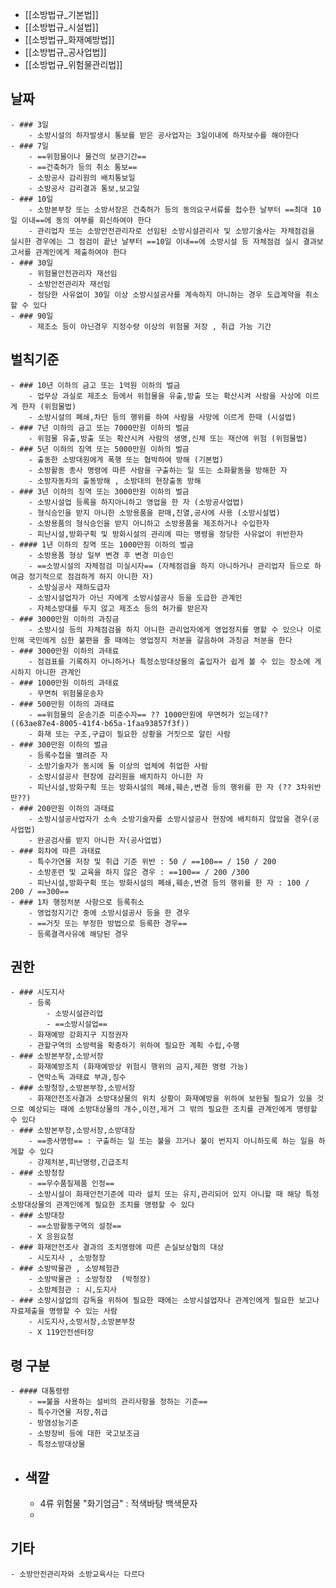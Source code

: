 - [[소방법규_기본법]]
- [[소방법규_시설법]]
- [[소방법규_화재예방법]]
- [[소방법규_공사업법]]
- [[소방법규_위험물관리법]]
## 날짜
	- ### 3일
		- 소방시설의 하자발생시 통보를 받은 공사업자는 3일이내에 하자보수를 해야한다
	- ### 7일
		- ==위험물이나 물건의 보관기간==
		- ==건축허가 등의 취소 통보==
		- 소방공사 감리원의 배치통보일
		- 소방공사 감리결과 통보,보고일
	- ### 10일
		- 소방본부장 또는 소방서장은 건축허가 등의 동의요구서류를 접수한 날부터 ==최대 10일 이내==에 동의 여부를 회신하여야 한다
		- 관리업자 또는 소방안전관리자로 선임된 소방시설관리사 및 소방기술사는 자체점검을 실시한 경우에는 그 점검이 끝난 날부터 ==10일 이내==에 소방시설 등 자체점검 실시 결과보고서를 관계인에게 제출하여야 한다
	- ### 30일
		- 위험물안전관리자 재선임
		- 소방안전관리자 재선임
		- 정당한 사유없이 30일 이상 소방시설공사를 계속하지 아니하는 경우 도급계약을 취소할 수 있다
	- ### 90일
		- 제조소 등이 아닌경우 지정수량 이상의 위험물 저장 , 취급 가능 기간
## 벌칙기준
	- ### 10년 이하의 금고 또는 1억원 이하의 벌금
		- 업무상 과실로 제조소 등에서 위험물을 유출,방출 또는 확산시켜 사람을 사상에 이르게 한자 (위험물법)
		- 소방시설의 폐쇄,차단 등의 행위를 하여 사람을 사망에 이르게 한때 (시설법)
	- ### 7년 이하의 금고 또는 7000만원 이하의 벌금
		- 위험물 유출,방출 또는 확산시켜 사람의 생명,신체 또는 재산에 위험 (위험물법)
	- ### 5년 이하의 징역 또는 5000만원 이하의 벌금
		- 출동한 소방대원에게 폭행 또는 협박하여 방해 (기본법)
		- 소방활동 종사 명령에 따른 사람을 구출하는 일 또는 소화활동을 방해한 자
		- 소방자동차의 출동방해 , 소방대의 현장출동 방해
	- ### 3년 이하의 징역 또는 3000만원 이하의 벌금
		- 소방시설업 등록을 하지아니하고 영업을 한 자 (소방공사업법)
		- 형식승인을 받지 아니한 소방용품을 판매,진열,공사에 사용 (소방시설법)
		- 소방용품의 형식승인을 받지 아니하고 소방용품을 제조하거나 수입한자
		- 피난시설,방화구획 및 방화시설의 관리에 따는 명령을 정당한 사유없이 위반한자
	- #### 1년 이하의 징역 또는 1000만원 이하의 벌금
		- 소방용품 형상 일부 변경 후 변경 미승인
		- ==소방시설의 자체점검 미실시자== (자체점검을 하지 아니하거나 관리업자 등으로 하여금 정기적으로 점검하게 하지 아니한 자)
		- 소방실공사 재하도급자
		- 소방시설업자가 아닌 자에게 소방시설공사 등을 도급한 관계인
		- 자체소방대를 두지 않고 제조소 등의 허가를 받은자
	- ### 3000만원 이하의 과징금
		- 소방시설 등의 자체점검을 하지 아니한 관리업자에게 영업정지를 명할 수 있으나 이로 인해 국민에게 심한 불편을 줄 때에는 영업정지 처분을 갈음하여 과징금 처분을 한다
	- ### 3000만원 이하의 과태료
		- 점검표를 기록하지 아니하거나 특정소방대상물의 출입자가 쉽게 볼 수 있는 장소에 게시하지 아니한 관계인
	- ### 1000만원 이하의 과태료
		- 무면허 위험물운송자
	- ### 500만원 이하의 과태료
		- ==위험물의 운송기준 미준수자== ?? 1000만원에 무면허가 있는데??  ((63ae87e4-8005-41f4-b65a-1faa93857f3f))
		- 화재 또는 구조,구급이 필요한 상황을 거짓으로 알린 사람
	- ### 300만원 이하의 벌금
		- 등록수첩을 별려준 자
		- 소방기술자가 동시에 둘 이상의 업체에 취업한 사람
		- 소방시설공사 현장에 감리원을 배치하지 아니한 자
		- 피난시설,방화구획 또는 방화시설의 폐쇄,훼손,변경 등의 행위를 한 자 (?? 3차위반만??)
	- ### 200만원 이하의 과태료
		- 소방시설공사업자가 소속 소방기술자를 소방시설공사 현장에 배치하지 않았을 경우(공사업법)
		- 완공검사를 받지 아니한 자(공사업법)
	- ### 회차에 따른 과태료
		- 특수가연물 저장 및 취급 기준 위반 : 50 / ==100== / 150 / 200
		- 소방훈련 및 교육을 하지 않은 경우 : ==100== / 200 /300
		- 피난시설,방화구획 또는 방화시설의 폐쇄,훼손,변경 등의 행위를 한 자 : 100 / 200 / ==300==
	- ### 1차 행정처분 사항으로 등록취소
		- 영업정지기간 중에 소방시설공사 등을 한 경우
		- ==거짓 또는 부정한 방법으로 등록한 경우==
		- 등록결격사유에 해당된 경우
## 권한
	- ### 시도지사
		- 등록
			- 소방시설관리업
			- ==소방시설업==
		- 화재예방 강화지구 지정권자
		- 관할구역의 소방력을 확충하기 위하여 필요한 계획 수립,수행
	- ### 소방본부장,소방서장
		- 화재예방조치 (화재예방상 위험시 행위의 금지,제한 명령 가능)
		- 연막소독 과태료 부과,징수
	- ### 소방청장,소방본부장,소방서장
		- 화재안전조사결과 소방대상물의 위치 상황이 화재예방을 위하여 보완될 필요가 있을 것으로 예상되는 때에 소방대상물의 개수,이전,제거 그 밖의 필요한 조치를 관계인에게 명령할 수 있다
	- ### 소방본부장,소방서장,소방대장
		- ==종사명령== : 구출하는 일 또는 불을 끄거나 불이 번지지 아니하도록 하는 일을 하게할 수 있다
		- 강제처분,피난명령,긴급조치
	- ### 소방청장
		- ==우수품질제품 인정==
		- 소방시설이 화재안전기준에 따라 설치 또는 유지,관리되어 있지 아니할 때 해당 특정소방대상물의 관계인에게 필요한 조치를 명령할 수 있다
	- ### 소방대장
		- ==소방활동구역의 설정==
		- X 응원요청
	- ### 화재안전조사 결과의 조치명령에 따른 손실보상협의 대상
		- 시도지사 , 소방청장
	- ### 소방박물관 , 소방체험관
		- 소방박물관 : 소방청장  (박청장)
		- 소방체험관 : 시,도지사
	- ### 소방시설업의 감독을 위하여 필요한 때에는 소방시설업자나 관계인에게 필요한 보고나 자료제출을 명령할 수 있는 사람
		- 시도지사,소방서장,소방본부장
		- X 119안전센터장
## 령 구분
	- #### 대통령령
		- ==불을 사용하는 설비의 관리사항을 정하는 기준==
		- 특수가연물 저장,취급
		- 방염성능기준
		- 소방장비 등에 대한 국고보조금
		- 특정소방대상물
- ## 색깔
	- 4류 위험물 "화기엄금"  : 적색바탕 백색문자
	-
## 기타
	- 소방안전관리자와 소방교육사는 다르다
